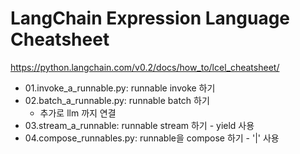 # LangChain Expression Language Cheatsheet

<https://python.langchain.com/v0.2/docs/how_to/lcel_cheatsheet/>

- 01.invoke_a_runnable.py: runnable invoke 하기
- 02.batch_a_runnable.py: runnable batch 하기
  - 추가로 llm 까지 연결
- 03.stream_a_runnable: runnable stream 하기 - yield 사용
- 04.compose_runnables.py: runnable을 compose 하기 - '|' 사용

